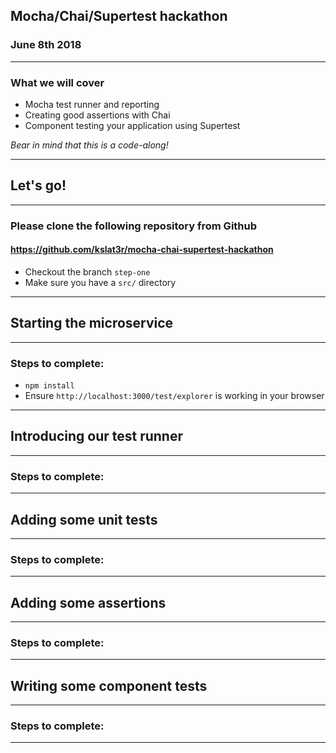 ## Mocha/Chai/Supertest hackathon

### June 8th 2018

---

### What we will cover

* Mocha test runner and reporting
* Creating good assertions with Chai
* Component testing your application using Supertest

*Bear in mind that this is a code-along!*

---

## Let's go!

---

### Please clone the following repository from Github

#### https://github.com/kslat3r/mocha-chai-supertest-hackathon

* Checkout the branch `step-one`
* Make sure you have a `src/` directory

---

## Starting the microservice

---

### Steps to complete:

* `npm install`
* Ensure `http://localhost:3000/test/explorer` is working in your browser

---

## Introducing our test runner

---

### Steps to complete:

---

## Adding some unit tests

---

### Steps to complete:

---

## Adding some assertions

---

### Steps to complete:

---

## Writing some component tests

---

### Steps to complete:

---